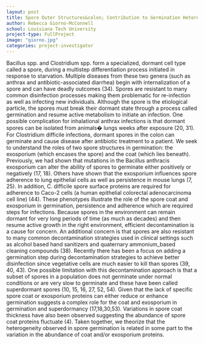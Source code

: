 ```yaml
---
layout: post
title: Spore Outer Structures&colon; Contribution to Germination Heterogeneity
author: Rebecca Giorno-McConnell
school: Louisiana Tech University
project-type: FullProject
image: "giorno.jpg"
categories: project-investigator
---
```



<p>Bacillus spp. and Clostridium spp. form a specialized, dormant cell type called a spore, during a multistep differentiation process initiated in response to starvation. Multiple diseases from these two genera (such as anthrax and antibiotic-associated diarrhea) begin with internalization of a spore and can have deadly outcomes (34). Spores are resistant to many common disinfection processes making them problematic for re-infection as well as infecting new individuals. Although the spore is the etiological particle, the spores must break their dormant state through a process called germination and resume active metabolism to initiate an infection. One possible complication for inhalational anthrax infections is that dormant spores can be isolated from animals� lungs weeks after exposure (20, 31). For Clostridium difficile infections, dormant spores in the colon can germinate and cause disease after antibiotic treatment to a patient. We seek to understand the roles of two spore structures in germination: the exosporium (which encases the spore) and the coat (which lies beneath). Previously, we had shown that mutations in the Bacillus anthracis exosporium can alter the ability of spores to germinate either positively or negatively (17, 18). Others have shown that the exosporium influences spore adherence to lung epithelial cells as well as persistence in mouse lungs (7, 25). In addition, C. difficile spore surface proteins are required for adherence to Caco-2 cells (a human epithelial colorectal adenocarcinoma cell line) (44). These phenotypes illustrate the role of the spore coat and exosporium in germination, persistence and adherence which are required steps for infections. Because spores in the environment can remain dormant for very long periods of time (as much as decades) and then resume active growth in the right environment, efficient decontamination is a cause for concern. An additional concern is that spores are also resistant to many common decontamination strategies used in clinical settings such as alcohol based hand sanitizers and quaternary ammonium_based cleaning compounds (38). Recently there has been a focus on adding a germination step during decontamination strategies to achieve better disinfection since vegetative cells are much easier to kill than spores (39, 40, 43). One possible limitation with this decontamination approach is that a subset of spores in a population does not germinate under normal conditions or are very slow to germinate and these have been called superdormant spores (10, 15, 16, 27, 52, 54). Given that the lack of specific spore coat or exosporium proteins can either reduce or enhance germination suggests a complex role for the coat and exosporium in germination and superdormancy (17,18,30,53). Variations in spore coat thickness have also been observed suggesting the abundance of spore coat proteins fluctuate (4). Taken together, we theorize that the heterogeneity observed in spore germination is related in some part to the variation in the abundance of coat and/or exosporium proteins.
  </p>
